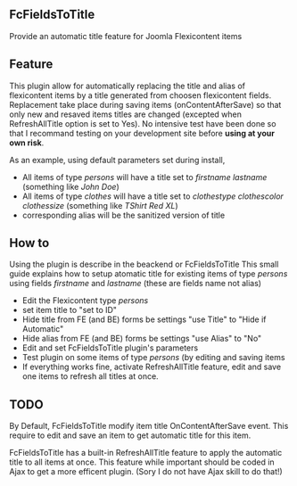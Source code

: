 ## FcFieldsToTitle
Provide an automatic title feature for Joomla Flexicontent items

##  Feature
This plugin allow for automatically replacing the title and alias of flexicontent items by a title generated from choosen flexicontent fields. 
Replacement take place during saving items (onContentAfterSave) so that only new and resaved items titles are changed (excepted when RefreshAllTitle option is set to Yes).
No intensive test have been done so that I recommand testing on your development site before **using at your own risk**. 

As an example, using default parameters set during install, 
* All items of type *persons* will have a title set to *firstname lastname* (something like *John Doe*)
* All items of type *clothes* will have a title set to *clothestype clothescolor clothessize* (something like *TShirt Red XL*)
* corresponding alias will be the sanitized version of title

##  How to 
Using the plugin is describe in the beackend or FcFieldsToTitle
This small guide explains how to setup atomatic title for existing items of type *persons* using fields  *firstname* and *lastname* (these are fields name not alias) 
* Edit the Flexicontent type *persons*
* set item title to "set to ID"
* Hide title from FE (and BE) forms be settings "use Title" to "Hide if Automatic"
* Hide alias from FE (and BE) forms be settings "use Alias" to "No"
* Edit and set FcFieldsToTitle plugin's parameters
* Test plugin on some items of type *persons* (by editing and saving items
* If everything works fine, activate RefreshAllTitle feature, edit and save one items to refresh all titles at once.

## TODO
By Default, FcFieldsToTitle modify item title OnContentAfterSave event. This require to edit and save an item to get automatic title for this item. 

FcFieldsToTitle has a built-in RefreshAllTitle feature to apply the automatic title to all items at once. This feature while important should be coded in Ajax to get a more efficent plugin. (Sory I do not have Ajax skill to do that!)

